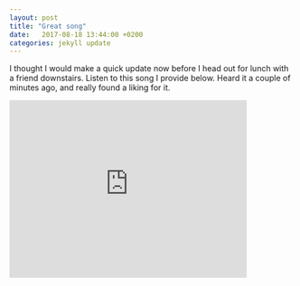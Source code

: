 ```yaml
---
layout: post
title: "Great song"
date:   2017-08-18 13:44:00 +0200
categories: jekyll update
---
```



I thought I would make a quick update now before I head out for lunch with a friend downstairs. Listen to this song I provide below. Heard it a couple of minutes ago, and really found a liking for it.

<iframe width="420" height="315" src=https://www.youtube.com/watch?v=_W74i7YuMKc" frameborder="0" allowfullscreen></iframe>
